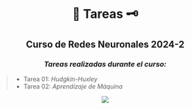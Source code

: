 <div align="center">

#  📜 Tareas 🗝️

##   Curso de Redes Neuronales 2024-2
 
###  <em> Tareas realizadas durante el curso: </em>
</div>

> -  Tarea 01: <em> Hudgkin-Huxley </em>
> -  Tarea 02: <em> Aprendizaje de Máquina </em>



<div align="center">

[![](https://media2.giphy.com/media/v1.Y2lkPTc5MGI3NjExZnFrbXhlbzI4aGtqMjNhbDgwNDFtZWN1MmhjMmdpb3ByY2c4YjZpYyZlcD12MV9pbnRlcm5hbF9naWZfYnlfaWQmY3Q9Zw/W0Q6pCoDkPw4qkodwU/giphy.webp)](https://www.youtube.com/watch?v=7UHuLTiTcng)

</div>

